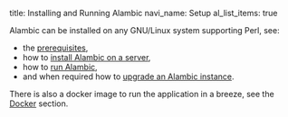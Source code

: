 title: Installing and Running Alambic
navi_name: Setup
al_list_items: true

Alambic can be installed on any GNU/Linux system supporting Perl, see:

* the [prerequisites](/Setup/Prequisites.html),
* how to [install Alambic on a server](/Setup/Install.html),
* how to [run Alambic](/Setup/Run.html),
* and when required how to [upgrade an Alambic instance](/Setup/Upgrade.html).

There is also a docker image to run the application in a breeze, see the [Docker](/Setup/Docker.html) section.
